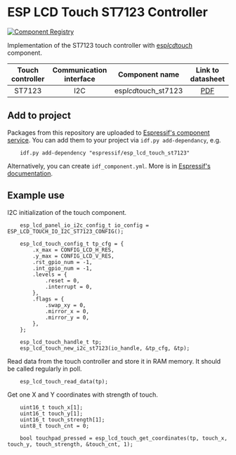# ESP LCD Touch ST7123 Controller

[![Component Registry](https://components.espressif.com/components/espressif/esp*lcd*touch*st7123/badge.svg)](https://components.espressif.com/components/espressif/esp*lcd*touch*st7123)

Implementation of the ST7123 touch controller with [esp*lcd*touch](https://github.com/espressif/esp-bsp/tree/master/components/lcd*touch/esp*lcd_touch) component.

| Touch controller | Communication interface |    Component name     |                                Link to datasheet                                |
| :--------------: | :---------------------: | :-------------------: | :-----------------------------------------------------------------------------: |
|     ST7123      |           I2C           | esp*lcd*touch_st7123 | [PDF](https://dl.espressif.com/AE/esp-iot-solution/ST7123+TDDI+Interface+Protocol+V01.11.pdf) |

## Add to project

Packages from this repository are uploaded to [Espressif's component service](https://components.espressif.com/).
You can add them to your project via `idf.py add-dependancy`, e.g.
```
    idf.py add-dependency "espressif/esp_lcd_touch_st7123"
```

Alternatively, you can create `idf_component.yml`. More is in [Espressif's documentation](https://docs.espressif.com/projects/esp-idf/en/latest/esp32/api-guides/tools/idf-component-manager.html).

## Example use

I2C initialization of the touch component.

```
    esp_lcd_panel_io_i2c_config_t io_config = ESP_LCD_TOUCH_IO_I2C_ST7123_CONFIG();

    esp_lcd_touch_config_t tp_cfg = {
        .x_max = CONFIG_LCD_H_RES,
        .y_max = CONFIG_LCD_V_RES,
        .rst_gpio_num = -1,
        .int_gpio_num = -1,
        .levels = {
            .reset = 0,
            .interrupt = 0,
        },
        .flags = {
            .swap_xy = 0,
            .mirror_x = 0,
            .mirror_y = 0,
        },
    };

    esp_lcd_touch_handle_t tp;
    esp_lcd_touch_new_i2c_st7123(io_handle, &tp_cfg, &tp);
```

Read data from the touch controller and store it in RAM memory. It should be called regularly in poll.

```
    esp_lcd_touch_read_data(tp);
```

Get one X and Y coordinates with strength of touch.

```
    uint16_t touch_x[1];
    uint16_t touch_y[1];
    uint16_t touch_strength[1];
    uint8_t touch_cnt = 0;

    bool touchpad_pressed = esp_lcd_touch_get_coordinates(tp, touch_x, touch_y, touch_strength, &touch_cnt, 1);
```
